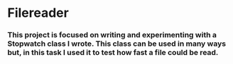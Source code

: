# Filereader
### This project is focused on writing and experimenting with a Stopwatch class I wrote. This class can be used in many ways but, in this task I used it to test how fast a file could be read.
